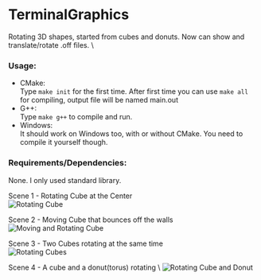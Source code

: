 # TerminalGraphics
Rotating 3D shapes, started from cubes and donuts. Now can show and translate/rotate .off files. \

### Usage:

  + CMake: \
  Type ```make init``` for the first time. After first time you can use ```make all``` for compiling, output file will be named main.out
  + G++: \
  Type ```make g++``` to compile and run.
  + Windows: \
  It should work on Windows too, with or without CMake. You need to compile it yourself though.

### Requirements/Dependencies:
None. I only used standard library.

Scene 1 - Rotating Cube at the Center \
![Rotating Cube](/images/scene1.gif) 

Scene 2 - Moving Cube that bounces off the walls \
![Moving and Rotating Cube](/images/scene2.gif) 

Scene 3 - Two Cubes rotating at the same time \
![Rotating Cubes](/images/scene3.gif) 

Scene 4 - A cube and a donut(torus) rotating \ 
![Rotating Cube and Donut](/images/scene4.gif) 
